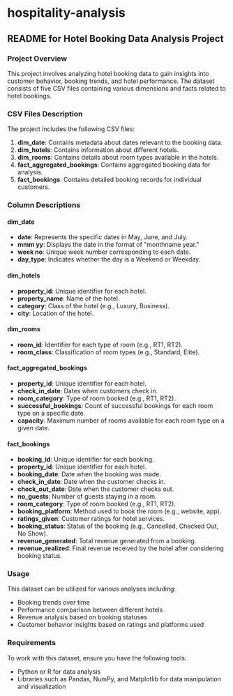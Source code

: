 # hospitality-analysis
## README for Hotel Booking Data Analysis Project

### Project Overview

This project involves analyzing hotel booking data to gain insights into customer behavior, booking trends, and hotel performance. The dataset consists of five CSV files containing various dimensions and facts related to hotel bookings.

### CSV Files Description

The project includes the following CSV files:

1. **dim_date**: Contains metadata about dates relevant to the booking data.
2. **dim_hotels**: Contains information about different hotels.
3. **dim_rooms**: Contains details about room types available in the hotels.
4. **fact_aggregated_bookings**: Contains aggregated booking data for analysis.
5. **fact_bookings**: Contains detailed booking records for individual customers.

### Column Descriptions

#### dim_date
- **date**: Represents the specific dates in May, June, and July.
- **mmm yy**: Displays the date in the format of "monthname year."
- **week no**: Unique week number corresponding to each date.
- **day_type**: Indicates whether the day is a Weekend or Weekday.

#### dim_hotels
- **property_id**: Unique identifier for each hotel.
- **property_name**: Name of the hotel.
- **category**: Class of the hotel (e.g., Luxury, Business).
- **city**: Location of the hotel.

#### dim_rooms
- **room_id**: Identifier for each type of room (e.g., RT1, RT2).
- **room_class**: Classification of room types (e.g., Standard, Elite).

#### fact_aggregated_bookings
- **property_id**: Unique identifier for each hotel.
- **check_in_date**: Dates when customers check in.
- **room_category**: Type of room booked (e.g., RT1, RT2).
- **successful_bookings**: Count of successful bookings for each room type on a specific date.
- **capacity**: Maximum number of rooms available for each room type on a given date.

#### fact_bookings
- **booking_id**: Unique identifier for each booking.
- **property_id**: Unique identifier for each hotel.
- **booking_date**: Date when the booking was made.
- **check_in_date**: Date when the customer checks in.
- **check_out_date**: Date when the customer checks out.
- **no_guests**: Number of guests staying in a room.
- **room_category**: Type of room booked (e.g., RT1, RT2).
- **booking_platform**: Method used to book the room (e.g., website, app).
- **ratings_given**: Customer ratings for hotel services.
- **booking_status**: Status of the booking (e.g., Cancelled, Checked Out, No Show).
- **revenue_generated**: Total revenue generated from a booking.
- **revenue_realized**: Final revenue received by the hotel after considering booking status.

### Usage

This dataset can be utilized for various analyses including:

- Booking trends over time
- Performance comparison between different hotels
- Revenue analysis based on booking statuses
- Customer behavior insights based on ratings and platforms used

### Requirements

To work with this dataset, ensure you have the following tools:

- Python or R for data analysis
- Libraries such as Pandas, NumPy, and Matplotlib for data manipulation and visualization

